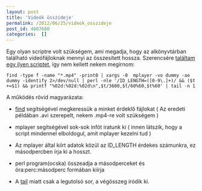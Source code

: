 ```yaml
---
layout: post
title: 'Videók összideje'
permalink: /2012/06/25/videok_osszideje
post_id: 4607680
categories:  []
---
```


Egy olyan scriptre volt szükségem, ami megadja, hogy az alkönyvtárban található videófájloknak mennyi az összesített hossza. Szerencsére 
[találtam egy ilyen scriptet](http://www.commandlinefu.com/commands/view/3612/get-the-total-length-of-all-video-audio-in-the-current-dir-and-below-in-hms), így nem kellett nekem megírnom:

```
find -type f -name "*.mp4" -print0 | xargs -0  mplayer -vo dummy -ao dummy -identify 2>/dev/null | perl -nle '/ID_LENGTH=([0-9\.]+)/ && ($t +=$1) && printf "%02d:%02d:%02d\n",$t/3600,$t/60%60,$t%60' | tail -n 1
```

A működés rövid magyarázata:

* [find](http://commandline.blog.hu/2010/11/14/find_2) segítségével megkeressük a minket érdeklő fájlokat ( Az eredeti példában .avi szerepelt, nekem .mp4-re volt szükségem )


* mplayer segítségével sok-sok infót iratunk ki ( innen látszik, hogy a script mindennel elboldogul, amit mplayer kezelni tud )


* Az mplayer által kiírt adatok közül az ID_LENGTH érdekes számunkra, ez másodpercben írja ki a hosszt.


* perl program(ocska) összeadja a másodperceket és óra:perc:másodperc formában kiírja


* A 
[tail](http://commandline.blog.hu/2010/08/31/head_tail) miatt csak a legutolsó sor, a végösszeg íródik ki.